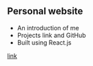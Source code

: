 ## Personal website

- An introduction of me
- Projects link and GitHub
- Built using React.js

[link](https://danny-personal-site.herokuapp.com/)

